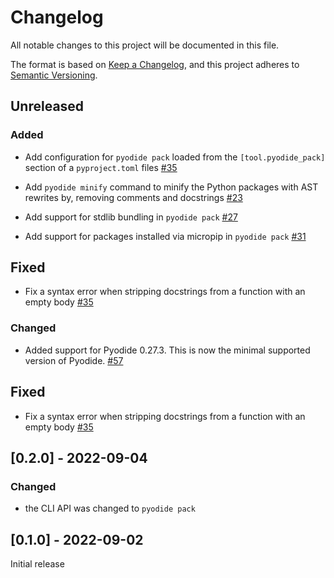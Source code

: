 # Changelog
All notable changes to this project will be documented in this file.

The format is based on [Keep a Changelog](https://keepachangelog.com/en/1.0.0/),
and this project adheres to [Semantic Versioning](https://semver.org/spec/v2.0.0.html).

## Unreleased

### Added

 - Add configuration for `pyodide pack` loaded from the `[tool.pyodide_pack]` section of a
   `pyproject.toml` files
   [#35](https://github.com/pyodide/pyodide-pack/pull/35)

 - Add `pyodide minify` command to minify the Python packages with AST rewrites by,
   removing comments and docstrings
   [#23](https://github.com/pyodide/pyodide-pack/pull/23)

 - Add support for stdlib bundling in `pyodide pack`
   [#27](https://github.com/pyodide/pyodide-pack/pull/27)

 - Add support for packages installed via micropip in `pyodide pack`
   [#31](https://github.com/pyodide/pyodide-pack/pull/31)

## Fixed

 - Fix a syntax error when stripping docstrings from a function with an empty body
   [#35](https://github.com/pyodide/pyodide-pack/pull/35)


### Changed

 - Added support for Pyodide 0.27.3. This is now the minimal supported version of Pyodide.
   [#57](https://github.com/pyodide/pyodide-pack/pull/57)

## Fixed

 - Fix a syntax error when stripping docstrings from a function with an empty body
   [#35](https://github.com/pyodide/pyodide-pack/pull/35)


## [0.2.0] - 2022-09-04

### Changed

 - the CLI API was changed to `pyodide pack`

## [0.1.0] - 2022-09-02

Initial release

